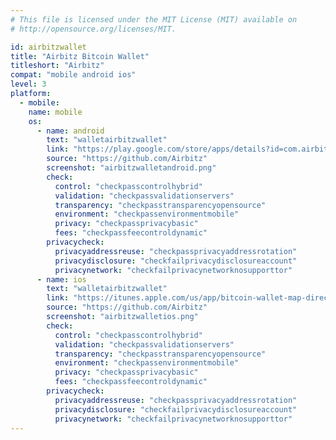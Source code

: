 ```yaml
---
# This file is licensed under the MIT License (MIT) available on
# http://opensource.org/licenses/MIT.

id: airbitzwallet
title: "Airbitz Bitcoin Wallet"
titleshort: "Airbitz"
compat: "mobile android ios"
level: 3
platform:
  - mobile:
    name: mobile
    os:
      - name: android
        text: "walletairbitzwallet"
        link: "https://play.google.com/store/apps/details?id=com.airbitz"
        source: "https://github.com/Airbitz"
        screenshot: "airbitzwalletandroid.png"
        check:
          control: "checkpasscontrolhybrid"
          validation: "checkpassvalidationservers"
          transparency: "checkpasstransparencyopensource"
          environment: "checkpassenvironmentmobile"
          privacy: "checkpassprivacybasic"
          fees: "checkpassfeecontroldynamic"
        privacycheck:
          privacyaddressreuse: "checkpassprivacyaddressrotation"
          privacydisclosure: "checkfailprivacydisclosureaccount"
          privacynetwork: "checkfailprivacynetworknosupporttor"
      - name: ios
        text: "walletairbitzwallet"
        link: "https://itunes.apple.com/us/app/bitcoin-wallet-map-directory/id843536046?mt=8"
        source: "https://github.com/Airbitz"
        screenshot: "airbitzwalletios.png"
        check:
          control: "checkpasscontrolhybrid"
          validation: "checkpassvalidationservers"
          transparency: "checkpasstransparencyopensource"
          environment: "checkpassenvironmentmobile"
          privacy: "checkpassprivacybasic"
          fees: "checkpassfeecontroldynamic"
        privacycheck:
          privacyaddressreuse: "checkpassprivacyaddressrotation"
          privacydisclosure: "checkfailprivacydisclosureaccount"
          privacynetwork: "checkfailprivacynetworknosupporttor"
---
```


